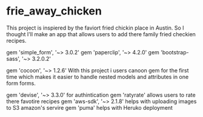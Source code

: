 # frie_away_chicken

This project is inspiered by the faviort fried chickin place in Austin. So I thought I'll make an app that allows users to add there family fried checkien recipes.

gem 'simple_form', '~> 3.0.2'
gem 'paperclip', '~> 4.2.0'
gem 'bootstrap-sass', '~> 3.2.0.2'

gem 'cocoon', '~> 1.2.6' With this project i users canoon gem for the first time which makes it easier to handle nested models and attributes in one form forms.

gem 'devise', '~> 3.3.0' for authintication 
gem 'ratyrate' allows users to rate there favotire recipes 
gem 'aws-sdk', '~> 2.1.8' helps with uploading images to S3 amazon's servire 
gem 'puma' helps with Heruko deployment 

